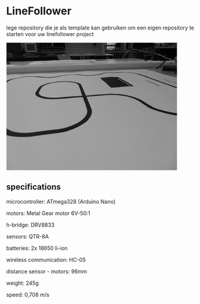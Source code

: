 # LineFollower

lege repository die je als template kan gebruiken om een eigen repository te starten voor uw linefollower project

![A description of my image](images/empty.png)

  
## specifications

microcontroller: ATmega328 (Arduino Nano)

motors: Metal Gear motor 6V-50:1

h-bridge: DRV8833

sensors: QTR-8A

batteries: 2x 18650 li-ion

wireless communication: HC-05

distance sensor - motors: 96mm 

weight: 245g

speed: 0,708 m/s

